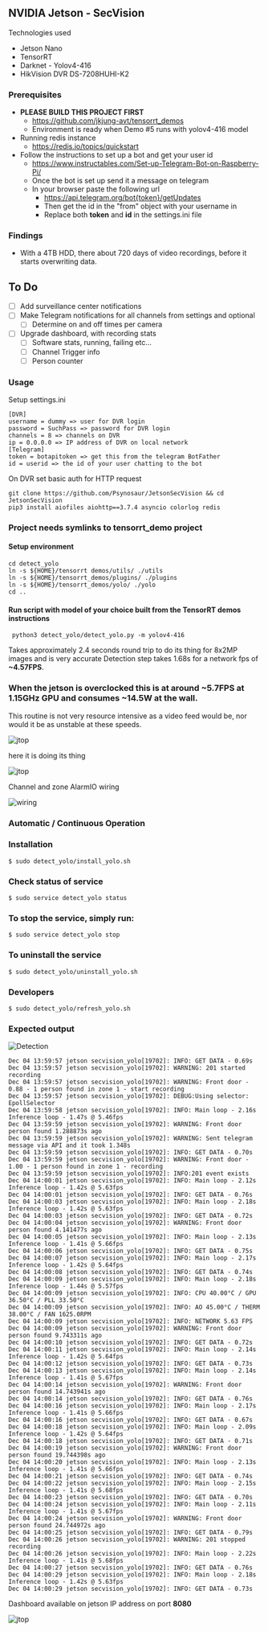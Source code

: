 ## NVIDIA Jetson - SecVision

Technologies used
  - Jetson Nano
  - TensorRT 
  - Darknet - Yolov4-416
  - HikVision DVR DS-7208HUHI-K2

### Prerequisites 

  - **PLEASE BUILD THIS PROJECT FIRST**
    - https://github.com/jkjung-avt/tensorrt_demos
    - Environment is ready when Demo #5 runs with yolov4-416 model
  - Running redis instance 
    - https://redis.io/topics/quickstart
  - Follow the instructions to set up a bot and get your user id
    - https://www.instructables.com/Set-up-Telegram-Bot-on-Raspberry-Pi/
    - Once the bot is set up send it a message on telegram
    - In your browser paste the following url
      - https://api.telegram.org/bot{token}/getUpdates 
      - Then get the id in the "from" object with your username in
      - Replace both **token** and **id** in the settings.ini file
    
### Findings

 - With a 4TB HDD, there about 720 days of video recordings, before it starts overwriting data.

## To Do 

  - [ ] Add surveillance center notifications
  - [ ] Make Telegram notifications for all channels from settings and optional
    - [ ] Determine on and off times per camera
  - [ ] Upgrade dashboard, with recording stats
    - [ ] Software stats, running, failing etc...
    - [ ] Channel Trigger info
    - [ ] Person counter 

 ### Usage

   Setup settings.ini
    
    [DVR]
    username = dummy => user for DVR login
    password = SuchPass => password for DVR login
    channels = 8 => channels on DVR
    ip = 0.0.0.0 => IP address of DVR on local network
    [Telegram]
    token = botapitoken => get this from the telegram BotFather
    id = userid => the id of your user chatting to the bot
   
   On DVR set basic auth for HTTP request
   
    git clone https://github.com/Psynosaur/JetsonSecVision && cd JetsonSecVision
    pip3 install aiofiles aiohttp==3.7.4 asyncio colorlog redis

   ### Project needs symlinks to tensorrt_demo project
   #### Setup environment

    cd detect_yolo 
    ln -s ${HOME}/tensorrt demos/utils/ ./utils
    ln -s ${HOME}/tensorrt_demos/plugins/ ./plugins
    ln -s ${HOME}/tensorrt_demos/yolo/ ./yolo
    cd ..

   #### Run script with model of your choice built from the TensorRT demos instructions

     python3 detect_yolo/detect_yolo.py -m yolov4-416

   Takes approximately 2.4 seconds round trip to do its thing for 8x2MP images and is very accurate
   Detection step takes 1.68s for a network fps of **~4.57FPS**. 
   
   ### When the jetson is overclocked this is at around ~5.7FPS at 1.15GHz GPU and consumes ~14.5W at the wall.
    
   This routine is not very resource intensive as a video feed would be, nor would it be as unstable at these speeds.

   ![jtop](./detect_yolo/jtop.png)

   here it is doing its thing

   ![jtop](./detect_yolo/nano.png)

   Channel and zone AlarmIO wiring

   ![wiring](./detect_yolo/AlarmIO.jpg)

   ### Automatic / Continuous Operation
   
   ### Installation

    $ sudo detect_yolo/install_yolo.sh

   ### Check status of service

    $ sudo service detect_yolo status
     
   ### To stop the service, simply run:

    $ sudo service detect_yolo stop

   ### To uninstall the service

    $ sudo detect_yolo/uninstall_yolo.sh

### Developers

    $ sudo detect_yolo/refresh_yolo.sh

### Expected output 

![Detection](./detect_yolo/img.jpg)

    Dec 04 13:59:57 jetson secvision_yolo[19702]: INFO: GET DATA - 0.69s
    Dec 04 13:59:57 jetson secvision_yolo[19702]: WARNING: 201 started recording
    Dec 04 13:59:57 jetson secvision_yolo[19702]: WARNING: Front door - 0.88 - 1 person found in zone 1 - start recording
    Dec 04 13:59:57 jetson secvision_yolo[19702]: DEBUG:Using selector: EpollSelector
    Dec 04 13:59:58 jetson secvision_yolo[19702]: INFO: Main loop - 2.16s Inference loop - 1.47s @ 5.46fps
    Dec 04 13:59:59 jetson secvision_yolo[19702]: WARNING: Front door person found 1.288873s ago
    Dec 04 13:59:59 jetson secvision_yolo[19702]: WARNING: Sent telegram message via API and it took 1.348s
    Dec 04 13:59:59 jetson secvision_yolo[19702]: INFO: GET DATA - 0.70s
    Dec 04 13:59:59 jetson secvision_yolo[19702]: WARNING: Front door - 1.00 - 1 person found in zone 1 - recording
    Dec 04 13:59:59 jetson secvision_yolo[19702]: INFO:201 event exists
    Dec 04 14:00:01 jetson secvision_yolo[19702]: INFO: Main loop - 2.12s Inference loop - 1.42s @ 5.63fps
    Dec 04 14:00:01 jetson secvision_yolo[19702]: INFO: GET DATA - 0.76s
    Dec 04 14:00:03 jetson secvision_yolo[19702]: INFO: Main loop - 2.18s Inference loop - 1.42s @ 5.63fps
    Dec 04 14:00:03 jetson secvision_yolo[19702]: INFO: GET DATA - 0.72s
    Dec 04 14:00:04 jetson secvision_yolo[19702]: WARNING: Front door person found 4.141477s ago
    Dec 04 14:00:05 jetson secvision_yolo[19702]: INFO: Main loop - 2.13s Inference loop - 1.41s @ 5.66fps
    Dec 04 14:00:06 jetson secvision_yolo[19702]: INFO: GET DATA - 0.75s
    Dec 04 14:00:07 jetson secvision_yolo[19702]: INFO: Main loop - 2.17s Inference loop - 1.42s @ 5.64fps
    Dec 04 14:00:08 jetson secvision_yolo[19702]: INFO: GET DATA - 0.74s
    Dec 04 14:00:09 jetson secvision_yolo[19702]: INFO: Main loop - 2.18s Inference loop - 1.44s @ 5.57fps
    Dec 04 14:00:09 jetson secvision_yolo[19702]: INFO: CPU 40.00°C / GPU 36.50°C / PLL 33.50°C
    Dec 04 14:00:09 jetson secvision_yolo[19702]: INFO: AO 45.00°C / THERM 38.00°C / FAN 1625.0RPM
    Dec 04 14:00:09 jetson secvision_yolo[19702]: INFO: NETWORK 5.63 FPS
    Dec 04 14:00:09 jetson secvision_yolo[19702]: WARNING: Front door person found 9.743311s ago
    Dec 04 14:00:10 jetson secvision_yolo[19702]: INFO: GET DATA - 0.72s
    Dec 04 14:00:11 jetson secvision_yolo[19702]: INFO: Main loop - 2.14s Inference loop - 1.42s @ 5.64fps
    Dec 04 14:00:12 jetson secvision_yolo[19702]: INFO: GET DATA - 0.73s
    Dec 04 14:00:13 jetson secvision_yolo[19702]: INFO: Main loop - 2.14s Inference loop - 1.41s @ 5.67fps
    Dec 04 14:00:14 jetson secvision_yolo[19702]: WARNING: Front door person found 14.743941s ago
    Dec 04 14:00:14 jetson secvision_yolo[19702]: INFO: GET DATA - 0.76s
    Dec 04 14:00:16 jetson secvision_yolo[19702]: INFO: Main loop - 2.17s Inference loop - 1.41s @ 5.66fps
    Dec 04 14:00:16 jetson secvision_yolo[19702]: INFO: GET DATA - 0.67s
    Dec 04 14:00:18 jetson secvision_yolo[19702]: INFO: Main loop - 2.09s Inference loop - 1.42s @ 5.64fps
    Dec 04 14:00:18 jetson secvision_yolo[19702]: INFO: GET DATA - 0.71s
    Dec 04 14:00:19 jetson secvision_yolo[19702]: WARNING: Front door person found 19.744398s ago
    Dec 04 14:00:20 jetson secvision_yolo[19702]: INFO: Main loop - 2.13s Inference loop - 1.41s @ 5.66fps
    Dec 04 14:00:21 jetson secvision_yolo[19702]: INFO: GET DATA - 0.74s
    Dec 04 14:00:22 jetson secvision_yolo[19702]: INFO: Main loop - 2.15s Inference loop - 1.41s @ 5.68fps
    Dec 04 14:00:23 jetson secvision_yolo[19702]: INFO: GET DATA - 0.70s
    Dec 04 14:00:24 jetson secvision_yolo[19702]: INFO: Main loop - 2.11s Inference loop - 1.41s @ 5.67fps
    Dec 04 14:00:24 jetson secvision_yolo[19702]: WARNING: Front door person found 24.744972s ago
    Dec 04 14:00:25 jetson secvision_yolo[19702]: INFO: GET DATA - 0.79s
    Dec 04 14:00:26 jetson secvision_yolo[19702]: WARNING: 201 stopped recording
    Dec 04 14:00:26 jetson secvision_yolo[19702]: INFO: Main loop - 2.22s Inference loop - 1.41s @ 5.68fps
    Dec 04 14:00:27 jetson secvision_yolo[19702]: INFO: GET DATA - 0.76s
    Dec 04 14:00:29 jetson secvision_yolo[19702]: INFO: Main loop - 2.18s Inference loop - 1.42s @ 5.63fps
    Dec 04 14:00:29 jetson secvision_yolo[19702]: INFO: GET DATA - 0.73s
    
 Dashboard available on jetson IP address on port **8080** 

   ![jtop](./detect_yolo/mobile_dash.jpg)  

